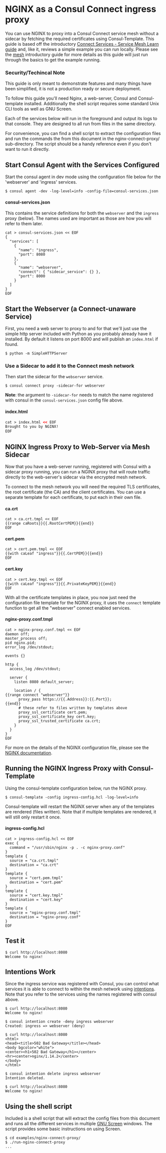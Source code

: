 # NGINX as a Consul Connect ingress proxy

You can use NGINX to proxy into a Consul Connect service mesh without a sidecar
by fetching the required certificates using Consul-Template. This guide is
based off the introductory [Connect Services - Service Mesh Learn guide][mesh]
and, like it, reviews a simple example you can run locally. Please see the
[mesh][mesh] introductory guide for more details as this guide will just run
through the basics to get the example running.

### Security/Techincal Note

This guide is only meant to demonstrate features and many things have been
simplified, it is not a production ready or secure deployment.

To follow this guide you'll need Nginx, a web-server, Consul and
Consul-template installed. Additionally the shell script requires some standard
Unix CLI tools as well as GNU Screen.

Each of the services below will run in the foreground and output its logs to
that console. They are designed to all run from files in the same directory.

For convenience, you can find a shell script to extract the configuration files
and run the commands the from this document in the nginx-connect-proxy/
sub-directory. The script should be a handy reference even if you don't want to
run it directly.

## Start Consul Agent with the Services Configured

Start the consul agent in dev mode using the configuration file below for the
'webserver' and 'ingress' services.

```shell
$ consul agent -dev -log-level=info -config-file=consul-services.json
```

#### consul-services.json

This contains the service definitions for both the `webserver` and the
`ingress` proxy (below). The names used are important as those are how you will
refer to them later.

```hcl
cat > consul-services.json << EOF
{
  "services": [
    {
      "name": "ingress",
      "port": 8080
    },
    {
      "name": "webserver",
      "connect": { "sidecar_service": {} },
      "port": 8000
    }
  ]
}
EOF
```

## Start the Webserver (a Connect-unaware Service)

First, you need a web server to proxy to and for that we'll just use the simple
http server included with Python as you probably already have it installed. By
default it listens on port 8000 and will publish an `index.html` if found.

```shell
$ python -m SimpleHTTPServer
```
### Use a Sidecar to add it to the Connect mesh network

Then start the sidecar for the `webserver` service.

```shell
$ consul connect proxy -sidecar-for webserver
```

**Note**: the argument to `-sidecar-for` needs to match the name registered
with consul in the `consul-services.json` config file above.

#### index.html
```html
cat > index.html << EOF
Brought to you by NGINX!
EOF
```

## NGINX Ingress Proxy to Web-Server via Mesh Sidecar

Now that you have a web-server running, registered with Consul with a sidecar
proxy running, you can run a NGINX proxy that will route traffic directly to
the web-server's sidecar via the encrypted mesh network.

To connect to the mesh network you will need the required TLS certificates,
the root certificate (the CA) and the client certificates. You can use a
separate template for each certificate, to put each in their own file.

#### ca.crt
```liquid
cat > ca.crt.tmpl << EOF
{{range caRoots}}{{.RootCertPEM}}{{end}}
EOF
```
#### cert.pem
```liquid
cat > cert.pem.tmpl << EOF
{{with caLeaf "ingress"}}{{.CertPEM}}{{end}}
EOF
```
#### cert.key
```liquid
cat > cert.key.tmpl << EOF
{{with caLeaf "ingress"}}{{.PrivateKeyPEM}}{{end}}
EOF
```

With all the certificate templates in place, you now just need the
configuration file template for the NGINX proxy, it uses the `connect` template
function to get all the "webserver" connect enabled services.

#### nginx-proxy.conf.tmpl
```nginx
cat > nginx-proxy.conf.tmpl << EOF
daemon off;
master_process off;
pid nginx.pid;
error_log /dev/stdout;

events {}

http {
  access_log /dev/stdout;

  server {
    listen 8080 default_server;

    location / {
{{range connect "webserver"}}
      proxy_pass https://{{.Address}}:{{.Port}};
{{end}}
      # these refer to files written by templates above
      proxy_ssl_certificate cert.pem;
      proxy_ssl_certificate_key cert.key;
      proxy_ssl_trusted_certificate ca.crt;
    }
  }
}
EOF
```
For more on the details of the NGINX configuration file, please see the [NGINX
documentation][nginx].


## Running the NGINX Ingress Proxy with Consul-Template

Using the consul-template configuration below, run the NGINX proxy.

```shell
$ consul-template -config ingress-config.hcl -log-level=info
```

Consul-template will restart the NGINX server when any of the templates are
rendered (files written). Note that if multiple templates are rendered, it will
still only restart it once.

#### ingress-config.hcl
```hcl
cat > ingress-config.hcl << EOF
exec {
  command = "/usr/sbin/nginx -p . -c nginx-proxy.conf"
}
template {
  source = "ca.crt.tmpl"
  destination = "ca.crt"
}
template {
  source = "cert.pem.tmpl"
  destination = "cert.pem"
}
template {
  source = "cert.key.tmpl"
  destination = "cert.key"
}
template {
  source = "nginx-proxy.conf.tmpl"
  destination = "nginx-proxy.conf"
}
EOF
```

## Test it
```shell
$ curl http://localhost:8080
Welcome to nginx!
```

## Intentions Work

Since the ingress service was registered with Consul, you can control what
services it is able to connect to within the mesh network using
[intentions][intentions]. Note that you refer to the services using the names
registered with consul above.

```shell
$ curl http://localhost:8080
Welcome to nginx!

$ consul intention create -deny ingress webserver
Created: ingress => webserver (deny)

$ curl http://localhost:8080
<html>
<head><title>502 Bad Gateway</title></head>
<body bgcolor="white">
<center><h1>502 Bad Gateway</h1></center>
<hr><center>nginx/1.14.2</center>
</body>
</html>

$ consul intention delete ingress webserver
Intention deleted.

$ curl http://localhost:8080
Welcome to nginx!
```

## Using the shell script

Included is a shell script that will extract the config files from this
document and runs all the different services in multiple [GNU Screen][screen]
windows. The script provides some basic instructions on using Screen.

```shell
$ cd examples/nginx-connect-proxy/
$ ./run-nginx-connect-proxy
...
```

[mesh]: https://learn.hashicorp.com/consul/getting-started/connect
[nginx]: https://docs.nginx.com/
[nginx_proxy]: https://nginx.org/en/docs/http/ngx_http_proxy_module.html
[intentions]: https://www.consul.io/docs/connect/intentions.html
[screen]: https://www.gnu.org/software/screen/
